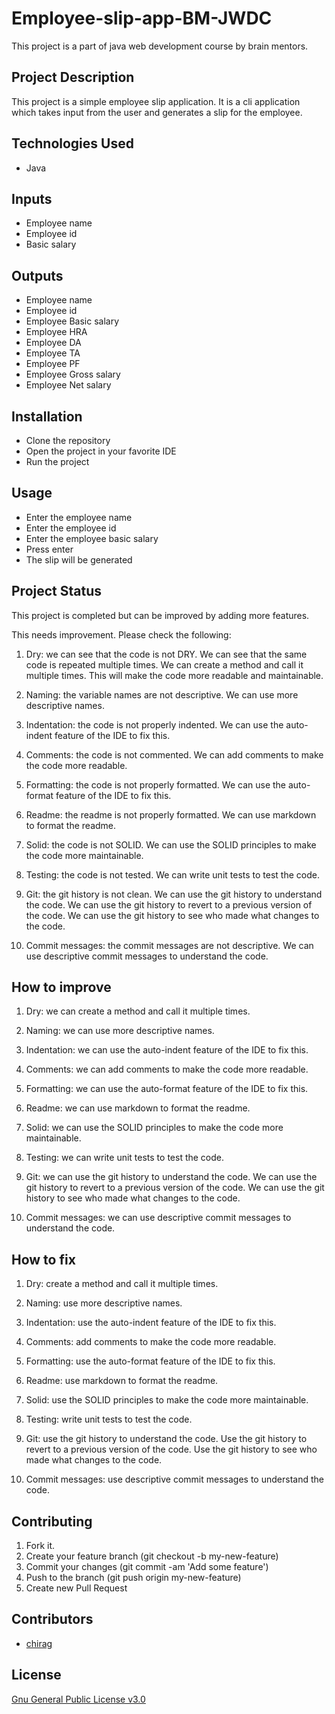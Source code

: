 # Employee-slip-app-BM-JWDC

This project is a part of java web development course by brain mentors.

## Project Description

This project is a simple employee slip application. It is a cli application which takes input from the user and generates a slip for the employee.

## Technologies Used

* Java

## Inputs

* Employee name
* Employee id
* Basic salary


## Outputs

* Employee name
* Employee id
* Employee Basic salary
* Employee HRA
* Employee DA
* Employee TA
* Employee PF
* Employee Gross salary
* Employee Net salary

## Installation

* Clone the repository
* Open the project in your favorite IDE
* Run the project

## Usage

* Enter the employee name
* Enter the employee id
* Enter the employee basic salary
* Press enter
* The slip will be generated

## Project Status

This project is completed but can be improved by adding more features.

This needs improvement. Please check the following:

1. Dry: we can see that the code is not DRY. We can see that the same code is repeated multiple times. We can create a method and call it multiple times. This will make the code more readable and maintainable.

2. Naming: the variable names are not descriptive. We can use more descriptive names.

3. Indentation: the code is not properly indented. We can use the auto-indent feature of the IDE to fix this.

4. Comments: the code is not commented. We can add comments to make the code more readable.

5. Formatting: the code is not properly formatted. We can use the auto-format feature of the IDE to fix this.

6. Readme: the readme is not properly formatted. We can use markdown to format the readme.

7. Solid: the code is not SOLID. We can use the SOLID principles to make the code more maintainable.

8. Testing: the code is not tested. We can write unit tests to test the code.

9. Git: the git history is not clean. We can use the git history to understand the code. We can use the git history to revert to a previous version of the code. We can use the git history to see who made what changes to the code.

10. Commit messages: the commit messages are not descriptive. We can use descriptive commit messages to understand the code.

## How to improve

1. Dry: we can create a method and call it multiple times.

2. Naming: we can use more descriptive names.

3. Indentation: we can use the auto-indent feature of the IDE to fix this.

4. Comments: we can add comments to make the code more readable.

5. Formatting: we can use the auto-format feature of the IDE to fix this.

6. Readme: we can use markdown to format the readme.

7. Solid: we can use the SOLID principles to make the code more maintainable.

8. Testing: we can write unit tests to test the code.

9. Git: we can use the git history to understand the code. We can use the git history to revert to a previous version of the code. We can use the git history to see who made what changes to the code.

10. Commit messages: we can use descriptive commit messages to understand the code.

## How to fix

1. Dry: create a method and call it multiple times.

2. Naming: use more descriptive names.

3. Indentation: use the auto-indent feature of the IDE to fix this.

4. Comments: add comments to make the code more readable.

5. Formatting: use the auto-format feature of the IDE to fix this.

6. Readme: use markdown to format the readme.

7. Solid: use the SOLID principles to make the code more maintainable.

8. Testing: write unit tests to test the code.

9. Git: use the git history to understand the code. Use the git history to revert to a previous version of the code. Use the git history to see who made what changes to the code.

10. Commit messages: use descriptive commit messages to understand the code.

## Contributing

1. Fork it.
2. Create your feature branch (git checkout -b my-new-feature)
3. Commit your changes (git commit -am 'Add some feature')
4. Push to the branch (git push origin my-new-feature)
5. Create new Pull Request

## Contributors

* [chirag](https://github.com/chirag127)

## License

[Gnu General Public License v3.0](https://choosealicense.com/licenses/gpl-3.0/)
